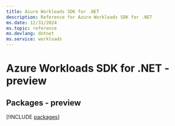 ```yaml
---
title: Azure Workloads SDK for .NET
description: Reference for Azure Workloads SDK for .NET
ms.date: 12/31/2024
ms.topic: reference
ms.devlang: dotnet
ms.service: workloads
---
```

# Azure Workloads SDK for .NET - preview
## Packages - preview
[!INCLUDE [packages](workloads-index.md)]